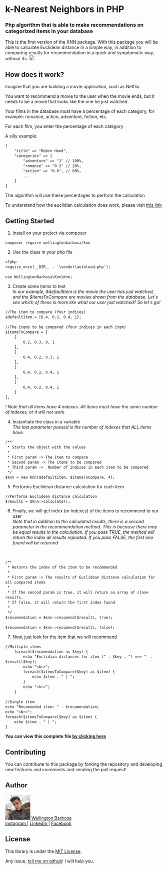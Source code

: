# k-Nearest Neighbors in PHP
### **Php algorithm that is able to make recommendations on categorized items in your database**
This is the first version of the KNN package. With this package you will be able to calculate Euclidean distance in a simple way, in addition to comparing results for recommendation in a quick and symptomatic way, without ifs.
<img src="https://scx1.b-cdn.net/csz/news/800/2019/howtoovercom.jpg" style="
height: 20%;
widht: 20%;
">
<br>

## How does it work?
Imagine that you are building a movie application, such as Netflix.

You want to recommend a movie to the user when the movie ends, but it needs to be a movie that looks like the one he just watched.

Your films in the database must have a percentage of each category, for example: romance, action, adventure, fiction, etc.

For each film, you enter the percentage of each category

A silly example:
```
[
    "title" => "Robin Hood",
    "categories" => [
        "adventure" => "1" // 100%,
        "romance" => "0.2" // 20%,
        "action" => "0.6", // 60%,
        ...
    ]
]
```

The algorithm will use these percentages to perform the calculation

To understand how the euclidian calculation does work, please visit [this link](https://en.wikipedia.org/wiki/Euclidean_distance)

## Getting Started
1. Install on your project via composer
```
composer require wellingtonbarbosa/knn
```

2. Use the class in your php file

```
<?php
require_once(__DIR__ . '\vendor\autoload.php');

use WellingtonBarbosa\Knn\Knn;
```

3. Create some items to test <br>
<i>In our example, $defaultItem is the movie the user has just watched, and the $itemsToCompare are movies drawn from the database. Let's see which of these is more like what our user just watched? So let's go!</i>
```
//The item to compare (four indices)
$defaultItem = [0.4, 0.2, 0.4, 1];

//The items to be compared (four indices in each item)
$itemsToCompare = [
    [
        0.2, 0.3, 0, 1
    ],
    [
        0.4, 0.2, 0.3, 1
    ],
    [
        0.4, 0.2, 0.4, 1
    ],
    [
        0.4, 0.2, 0.4, 1
    ]
];
```

<i>! Note that all items have 4 indexes. All items must have the same number of indexes, or it will not work</i>

4. Instantiate the class in a variable <br>
<i>The last parameter passed is the number of indexes that ALL items have.</i>
```
/**
 * Starts the object with the values
 * 
 * First param -> The item to compare
 * Second param -> The items to be compared
 * Third param ->  Number of indices in each item to be compared
 */
$knn = new Knn($defaultItem, $itemsToCompare, 4);
```

5. Performs Euclidean distance calculation for each item
```
//Performs Euclidean distance calculation
$results = $knn->calculate();
```

6. Finally, we will get index (or indexes) of the items to recommend to our user <br>
<i>Note that in addition to the calculated results, there is a second parameter in the recommendation method.
This is because there may be equal results in the calculation. If you pass TRUE, the method will return the index
all results repeated. If you pass FALSE, the first one found will be returned</i>
<br>

```
/**
 * Returns the index of the item to be recommended
 * 
 * First param -> The results of Euclidean distance calculation for all compared items
 * 
 * If the second param is true, it will return an array of close results.
 * If false, it will return the first index found
 * 
 */
$recomendation = $knn->recomend($results, true);

$recomendation = $knn->recomend($results, false);

```

7. Now, just look for the item that we will recommend
```
//Multiple items
    foreach($recomendation as $key) {
        echo "Euclidian distances for item (" . $key . ") =>> "  . $result[$key];
        echo "<br>";
        foreach($itemsToCompare[$key] as $item) {
            echo $item . " | ";
        }
        echo "<hr>";
    }

//Single item
echo "Recomended item: " . $recomendation;
echo "<br>";
foreach($itemsToCompare[$key] as $item) {
    echo $item . " | ";
}
```

**You can view this complete file [by clicking here](https://github.com/WellingtonCarneiroBarbosa/knn-em-php/blob/master/example/example.php)**

## Contributing
You can contribute to this package by forking the repository and developing new features
and increments and sending the pull request!

## Author 
<a href="https://github.com/wellingtoncarneirobarbosa" target="_blank">
<img src="https://github.com/WellingtonCarneiroBarbosa/laravel-chat/blob/master/public/readme-assets/autor.jpg?raw=true" width="80" height="80" alt="Wellington Carneiro Barbosa"> Wellington Barbosa
</a>
<br>
<a href="https://instagram.com/owellcarneiro" target="_blank">
Instagram
</a>
|
<a href="https://linkedin.com/in/wellingtoncarneirobarbosa" target="_blank">
LinkedIn
</a>
|
<a href="https://facebook.com/owellcarneiro" target="_blank">
Facebook
</a>

## License

This library is under the [MIT License](https://opensource.org/licenses/MIT).

Any issue, [tell me on github](https://github.com/WellingtonCarneiroBarbosa/knn-em-php/issues/new)! I will help you.
